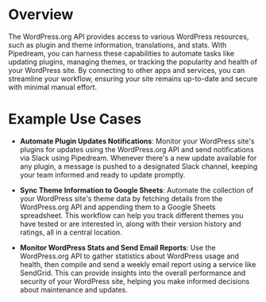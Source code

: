# Overview

The WordPress.org API provides access to various WordPress resources, such as plugin and theme information, translations, and stats. With Pipedream, you can harness these capabilities to automate tasks like updating plugins, managing themes, or tracking the popularity and health of your WordPress site. By connecting to other apps and services, you can streamline your workflow, ensuring your site remains up-to-date and secure with minimal manual effort.

# Example Use Cases

- **Automate Plugin Updates Notifications**: Monitor your WordPress site's plugins for updates using the WordPress.org API and send notifications via Slack using Pipedream. Whenever there's a new update available for any plugin, a message is pushed to a designated Slack channel, keeping your team informed and ready to update promptly.

- **Sync Theme Information to Google Sheets**: Automate the collection of your WordPress site's theme data by fetching details from the WordPress.org API and appending them to a Google Sheets spreadsheet. This workflow can help you track different themes you have tested or are interested in, along with their version history and ratings, all in a central location.

- **Monitor WordPress Stats and Send Email Reports**: Use the WordPress.org API to gather statistics about WordPress usage and health, then compile and send a weekly email report using a service like SendGrid. This can provide insights into the overall performance and security of your WordPress site, helping you make informed decisions about maintenance and updates.
